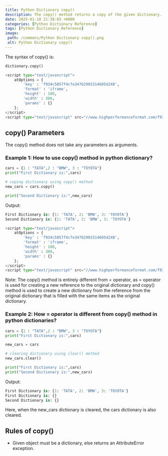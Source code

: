 ```yaml
---
title: Python Dictionary copy()
description: The copy() method returns a copy of the given dictionary.
date: 2025-01-18 21:38:03 +0800
categories: [Python Dictionary Reference]
tags: [Python Dictionary Reference]
image:
 path: /commons/Python Dictionary copy().png
 alt: Python Dictionary copy()
---
```


The syntax of copy() is:

```python
dictionary.copy()

<script type="text/javascript">
	atOptions = {
		'key' : 'f934c5057f4cfe34762901514605d248',
		'format' : 'iframe',
		'height' : 180,
		'width' : 300,
		'params' : {}
	};
</script>
<script type="text/javascript" src="//www.highperformanceformat.com/f934c5057f4cfe34762901514605d248/invoke.js"></script>
```

## copy() Parameters 

The copy() method does not take any parameters as arguments.
<script type="text/javascript">
	atOptions = {
		'key' : 'f934c5057f4cfe34762901514605d248',
		'format' : 'iframe',
		'height' : 180,
		'width' : 300,
		'params' : {}
	};
</script>
<script type="text/javascript" src="//www.highperformanceformat.com/f934c5057f4cfe34762901514605d248/invoke.js"></script>

### Example 1: How to use copy() method in python dictionary?

```python
cars = {1 : "TATA",2 : "BMW", 3 : "TOYOTA"}
print("First Dictionary is:",cars)

# coping dictionary using copy() method
new_cars = cars.copy()

print("Second Dictionary is:",new_cars)

```

Output:

```python
First Dictionary is: {1: 'TATA', 2: 'BMW', 3: 'TOYOTA'}
Second Dictionary is: {1: 'TATA', 2: 'BMW', 3: 'TOYOTA'}

<script type="text/javascript">
	atOptions = {
		'key' : 'f934c5057f4cfe34762901514605d248',
		'format' : 'iframe',
		'height' : 180,
		'width' : 300,
		'params' : {}
	};
</script>
<script type="text/javascript" src="//www.highperformanceformat.com/f934c5057f4cfe34762901514605d248/invoke.js"></script>
```

Note: The copy() method is entirely different from \= operator, as \= operator is used for creating a new reference to the original dictionary  and copy() method is used to create a new dictionary from the reference from the original dictionary that is filled with the same items as the original dictionary.

### Example 2: How \= operator is different from copy() method in python dictionaries?

```python
cars = {1 : "TATA",2 : "BMW", 3 : "TOYOTA"}
print("First Dictionary is:",cars)

new_cars = cars

# clearing dictionary using clear() method
new_cars.clear()

print("First Dictionary is:",cars)
print("Second Dictionary is:",new_cars)

```

Output:

```python
First Dictionary is: {1: 'TATA', 2: 'BMW', 3: 'TOYOTA'}
First Dictionary is: {}
Second Dictionary is: {}

```
Here, when the new\_cars dictionary is cleared, the cars dictionary is also cleared.

## Rules of copy()

* Given object must be a dictionary, else returns an AttributeError exception.